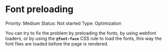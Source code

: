 # Font preloading

Priority: Medium
Status: Not started
Type: Optimization

You can try to fix the problem by preloading the fonts, by using webfont loaders, or by using the **`@font-face`**
 CSS rule to load the fonts, this way the font files are loaded before the page is rendered.